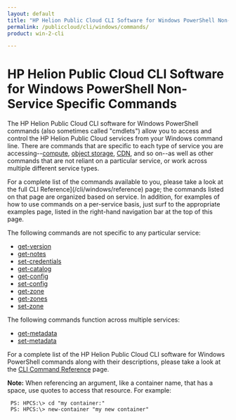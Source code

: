 ```yaml
---
layout: default
title: "HP Helion Public Cloud CLI Software for Windows PowerShell Non-Service Specific Commands"
permalink: /publiccloud/cli/windows/commands/
product: win-2-cli

---
```

<!--PUBLISHED-->
# HP Helion Public Cloud CLI Software for Windows PowerShell Non-Service Specific Commands

The HP Helion Public Cloud CLI software for Windows PowerShell commands (also sometimes called "cmdlets") allow you to access and control the HP Helion Public Cloud services from your Windows command line.  There are commands that are specific to each type of service you are accessing--[compute](/cli/windows/compute), [object storage](/cli/windows/containers-and-folders), [CDN](/cli/windows/reference#CDN), and so on--as well as other commands that are not reliant on a particular service, or work across multiple different service types. 

For a complete list of the commands available to you, please take a look at the full CLI Reference](/cli/windows/reference) page; the commands listed on that page are organized based on service.  In addition, for examples of how to use commands on a per-service basis, just surf to the appropriate examples page, listed in the right-hand navigation bar at the top of this page.

The following commands are not specific to any particular service:

* [get-version](/cli/windows/reference#getversion)
* [get-notes](/cli/windows/reference#getnotes)
* [set-credentials](/cli/windows/reference#setcredentials)
* [get-catalog](/cli/windows/reference#getcatalog)
* [get-config](/cli/windows/reference#getconfig)
* [set-config](/cli/windows/reference#setconfig)
* [get-zone](/cli/windows/reference#getzone)
* [get-zones](/cli/windows/reference#getzones)
* [set-zone](/cli/windows/reference#setzone)

The following commands function across multiple services:

* [get-metadata](/cli/windows/reference#getmetadata)
* [set-metadata](/cli/windows/reference#setmetadata)

For a complete list of the HP Helion Public Cloud CLI software for Windows PowerShell commands along with their descriptions, please take a look at the [CLI Command Reference](/cli/windows/reference) page.

**Note:** When referencing an argument, like a container name, that has a space, use quotes to access that resource. For example:
     
     PS: HPCS:\> cd "my container:"
     PS: HPCS:\> new-container "my new container"
